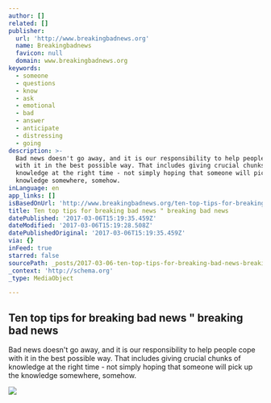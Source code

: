 ```yaml
---
author: []
related: []
publisher:
  url: 'http://www.breakingbadnews.org'
  name: Breakingbadnews
  favicon: null
  domain: www.breakingbadnews.org
keywords:
  - someone
  - questions
  - know
  - ask
  - emotional
  - bad
  - answer
  - anticipate
  - distressing
  - going
description: >-
  Bad news doesn't go away, and it is our responsibility to help people cope
  with it in the best possible way. That includes giving crucial chunks of
  knowledge at the right time - not simply hoping that someone will pick up the
  knowledge somewhere, somehow.
inLanguage: en
app_links: []
isBasedOnUrl: 'http://www.breakingbadnews.org/ten-top-tips-for-breaking-bad-news/'
title: Ten top tips for breaking bad news " breaking bad news
datePublished: '2017-03-06T15:19:35.459Z'
dateModified: '2017-03-06T15:19:28.508Z'
datePublishedOriginal: '2017-03-06T15:19:35.459Z'
via: {}
inFeed: true
starred: false
sourcePath: _posts/2017-03-06-ten-top-tips-for-breaking-bad-news-breaking-bad-news.md
_context: 'http://schema.org'
_type: MediaObject

---
```

<article style=""><h1>Ten top tips for breaking bad news " breaking bad news</h1><p>Bad news doesn't go away, and it is our responsibility to help people cope with it in the best possible way. That includes giving crucial chunks of knowledge at the right time - not simply hoping that someone will pick up the knowledge somewhere, somehow.</p><img src="http://www.breakingbadnews.org/wp-content/uploads/2012/09/10-tips2-image.jpg" /></article>